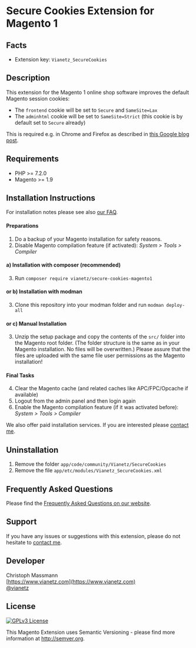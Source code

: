 Secure Cookies Extension for Magento 1
=======================================

Facts
-----
- Extension key: `Vianetz_SecureCookies`

Description
-----------
This extension for the Magento 1 online shop software improves the default Magento session cookies:
- The `frontend` cookie will be set to `Secure` and `SameSite=Lax`
- The `adminhtml` cookie will be set to `SameSite=Strict` (this cookie is by default set to `Secure` already)

This is required e.g. in Chrome and Firefox as described in [this Google blog post](https://web.dev/samesite-cookies-explained/).

Requirements
------------
- PHP >= 7.2.0
- Magento >= 1.9

Installation Instructions
-------------------------

For installation notes please see also [our FAQ](https://www.vianetz.com/en/faq/how-to-install-the-magento-extension.html).

#### Preparations
1. Do a backup of your Magento installation for safety reasons.
2. Disable Magento compilation feature (if activated): _System > Tools > Compiler_

#### a) Installation with composer (recommended)
3. Run `composer require vianetz/secure-cookies-magento1`

#### or b) Installation with modman
3. Clone this repository into your modman folder and run `modman deploy-all`

#### or c) Manual Installation
3. Unzip the setup package and copy the contents of the `src/` folder into the Magento root folder. (The folder structure
   is the same as in your Magento installation. No files will be overwritten.)
   Please assure that the files are uploaded with the same file user permissions as the Magento installation!

#### Final Tasks
4. Clear the Magento cache (and related caches like APC/FPC/Opcache if available)
5. Logout from the admin panel and then login again
6. Enable the Magento compilation feature (if it was activated before): _System > Tools > Compiler_

We also offer paid installation services. If you are interested please [contact me](https://www.vianetz.com/en/contacts).

Uninstallation
--------------
1. Remove the folder `app/code/community/Vianetz/SecureCookies`
2. Remove the file `app/etc/modules/Vianetz_SecureCookies.xml`

Frequently Asked Questions
--------------------------
Please find the [Frequently Asked Questions on our website](https://www.vianetz.com/en/faq).

Support
-------
If you have any issues or suggestions with this extension, please do not hesitate to [contact me](https://www.vianetz.com/en/contacts).

Developer
---------
Christoph Massmann  
[https://www.vianetz.com](https://www.vianetz.com)  
[@vianetz](https://twitter.com/vianetz)

License
-------
[![GPLv3 License](https://img.shields.io/badge/License-GPL%20v3-yellow.svg)](https://opensource.org/licenses/)

This Magento Extension uses Semantic Versioning - please find more information at http://semver.org.
